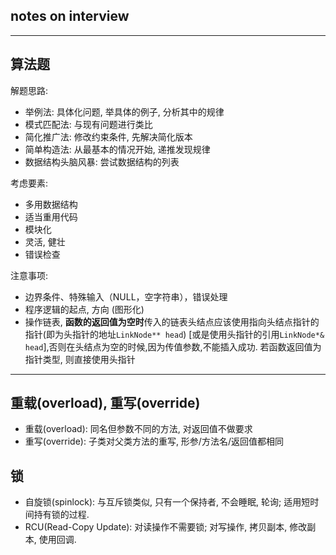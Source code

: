 ## notes on interview

---
## 算法题
解题思路:
- 举例法: 具体化问题, 举具体的例子, 分析其中的规律
- 模式匹配法: 与现有问题进行类比
- 简化推广法: 修改约束条件, 先解决简化版本
- 简单构造法: 从最基本的情况开始, 递推发现规律
- 数据结构头脑风暴: 尝试数据结构的列表

考虑要素:
- 多用数据结构
- 适当重用代码
- 模块化
- 灵活, 健壮
- 错误检查

注意事项:
- 边界条件、特殊输入（NULL，空字符串），错误处理
- 程序逻辑的起点, 方向 (图形化)
- 操作链表, **函数的返回值为空时**传入的链表头结点应该使用指向头结点指针的指针(即为头指针的地址`LinkNode** head`) \[或是使用头指针的引用`LinkNode*& head`],否则在头结点为空的时候,因为传值参数,不能插入成功. 若函数返回值为指针类型, 则直接使用头指针
  
---     
## 重载(overload), 重写(override)
- 重载(overload): 同名但参数不同的方法, 对返回值不做要求
- 重写(override): 子类对父类方法的重写, 形参/方法名/返回值都相同
  
## 锁
- 自旋锁(spinlock): 与互斥锁类似, 只有一个保持者, 不会睡眠, 轮询; 适用短时间持有锁的过程.
- RCU(Read-Copy Update): 对读操作不需要锁; 对写操作, 拷贝副本, 修改副本, 使用回调.
